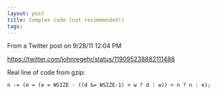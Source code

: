 ```yaml
---
layout: post
title: Complex code (not recommended!)
tags: 
---
```

From a Twitter post on 9/28/11 12:04 PM

<https://twitter.com/johnregehr/status/119095238882111488>

Real line of code from gzip:

`n -= (e = (e = WSIZE - ((d &= WSIZE-1) > w ? d : w)) > n ? n : e);`
